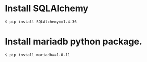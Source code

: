 # Install SQLAlchemy
```
$ pip install SQLAlchemy==1.4.36
```

# Install mariadb python package.
```
$ pip install mariadb==1.0.11
```
